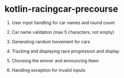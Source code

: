 # kotlin-racingcar-precourse


1. User input handling for car names and round count

2. Car name validation (max 5 characters, not empty)

3. Generating random movement for cars

4. Tracking and displaying race progression and display

5. Choosing the winner and announcing them

6. Handling exception for invalid inputs